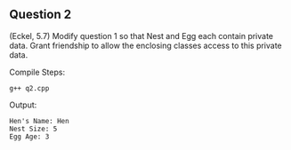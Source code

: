## Question 2

(Eckel, 5.7) Modify question 1 so that Nest and Egg each contain private data. Grant friendship to allow the enclosing classes access to this private data.

Compile Steps: 

	g++ q2.cpp
	
Output:

	Hen's Name: Hen
	Nest Size: 5
	Egg Age: 3

